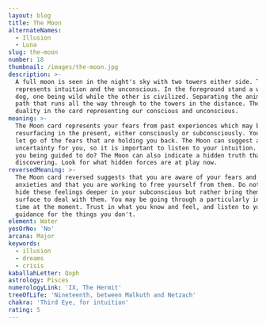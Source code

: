 ```yaml
---
layout: blog
title: The Moon
alternateNames:
  - Illusion
  - Luna
slug: the-moon
number: 18
thumbnail: /images/the-moon.jpg
description: >-
  A full moon is seen in the night's sky with two towers either side. The moon
  represents intuition and the unconscious. In the foreground stand a wolf and a
  dog, one being wild while the other is civilized. Separating the animals is a
  path that runs all the way through to the towers in the distance. There is a
  duality in the card representing our conscious and unconscious.
meaning: >-
  The Moon card represents your fears from past experiences which may be
  resurfacing in the present, either consciously or subconsciously. You need to
  let go of the fears that are holding you back. The Moon can suggest a time of
  uncertainty for you, so it is important to listen to your intuition. What are
  you being guided to do? The Moon can also indicate a hidden truth that needs
  discovering. Look for what hidden forces are at play now.
reversedMeaning: >-
  The Moon card reversed suggests that you are aware of your fears and 
  anxieties and that you are working to free yourself from them. Do not try to
  hide these feelings deeper in your subconscious but rather bring them to the
  surface to deal with them. You may be going through a particularly intuitive
  time at the moment. Trust in what you know and feel, and listen to your inner
  guidance for the things you don't.
element: Water
yesOrNo: 'No'
arcana: Major
keywords:
  - illusion
  - dreams
  - crisis
kaballahLetter: Qoph
astrology: Pisces
numerologyLink: 'IX, The Hermit'
treeOfLife: 'Nineteenth, between Malkuth and Netzach'
chakra: 'Third Eye, for intuition'
rating: 5
---
```


